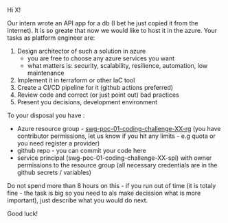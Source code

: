 Hi X!

Our intern wrote an API app for a db (I bet he just copied it from the internet). It is so greate that now we would like to host it in the azure. Your tasks as platform engineer are:

1. Design architector of such a solution in azure
    - you are free to choose any azure services you want
    - what matters is: security, scalability, resilience, automation, low maintenance
2. Implement it in terraform or other IaC tool
3. Create a CI/CD pipeline for it (github actions preferred)
4. Review code and correct (or just point out) bad practices
5. Present you decisions, development environment 

To your disposal you have :
- Azure resource group - [swg-poc-01-coding-challenge-XX-rg](https://portal.azure.com/) (you have contributor permissions, let us know if you hit any limits - e.g quota or you need register a provider) 
- github repo - you can commit your code here
- service principal (swg-poc-01-coding-challenge-XX-spi) with owner permissions to the resource group (all necessary credentials are in the github secrets / variables)

Do not spend more than 8 hours on this - if you run out of time (it is totaly fine - the task is big so you need to als make decission what is more important), just describe what you would do next.

Good luck!